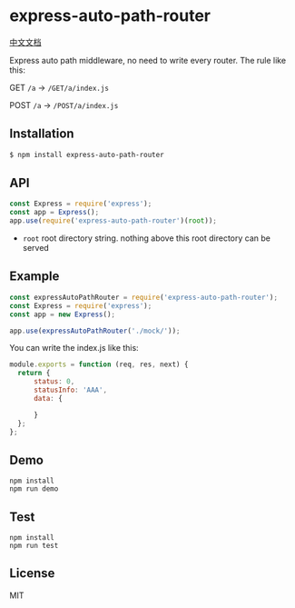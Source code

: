 # express-auto-path-router

[中文文档](https://github.com/longze/express-auto-path-router/blob/master/README-CH.md)

Express auto path middleware, no need to write every router. The rule like this:

GET `/a` -> `/GET/a/index.js`

POST `/a` -> `/POST/a/index.js`

## Installation

```bash
$ npm install express-auto-path-router
```

## API

```js
const Express = require('express');
const app = Express();
app.use(require('express-auto-path-router')(root));
```

* `root` root directory string. nothing above this root directory can be served

## Example

```js
const expressAutoPathRouter = require('express-auto-path-router');
const Express = require('express');
const app = new Express();

app.use(expressAutoPathRouter('./mock/'));
```

You can write the index.js like this:

```js
module.exports = function (req, res, next) {
  return {
      status: 0,
      statusInfo: 'AAA',
      data: {

      }
  };
};
```

## Demo

    npm install
    npm run demo

## Test

    npm install
    npm run test

## License

  MIT
